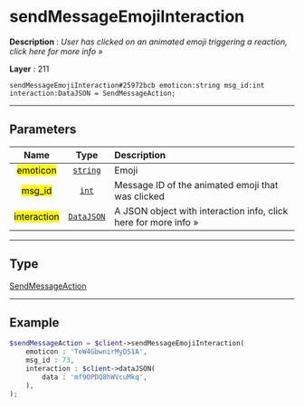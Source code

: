 # sendMessageEmojiInteraction

**Description** : *User has clicked on an animated emoji triggering a reaction, click here for more info &raquo;*

**Layer** : 211

```tl
sendMessageEmojiInteraction#25972bcb emoticon:string msg_id:int interaction:DataJSON = SendMessageAction;
```

---

## Parameters

| Name | Type | Description |
| :---: | :---: | :--- |
| <mark>emoticon</mark> | [`string`](type/string) | Emoji |
| <mark>msg_id</mark> | [`int`](type/int) | Message ID of the animated emoji that was clicked |
| <mark>interaction</mark> | [`DataJSON`](type/DataJSON) | A JSON object with interaction info, click here for more info » |

---

## Type

[SendMessageAction](type/SendMessageAction)

---

## Example

```php
$sendMessageAction = $client->sendMessageEmojiInteraction(
	emoticon : 'TeW4GbwnirMyDS1A',
	msg_id : 73,
	interaction : $client->dataJSON(
		data : 'mf9OPDQ8hWVcuMkq',
	),
);
```